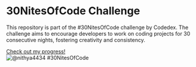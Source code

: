 # 30NitesOfCode Challenge

This repository is part of the #30NitesOfCode challenge by Codedex. The challenge aims to encourage developers to work on coding projects for 30 consecutive nights, fostering creativity and consistency.

  [Check out my progress!](https://www.codedex.io/@nithya4434/30-nites-of-code)  
  ![@nithya4434 #30NitesOfCode](https://www.codedex.io/api/petStatus?user=nithya4434)
